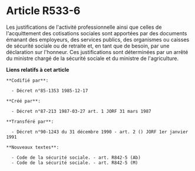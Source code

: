 # Article R533-6

Les justifications de l'activité professionnelle ainsi que celles de l'acquittement des cotisations sociales sont apportées
par des documents émanant des employeurs, des services publics, des organismes ou caisses de sécurité sociale ou de retraite
et, en tant que de besoin, par une déclaration sur l'honneur. Ces justifications sont déterminées par un arrêté du ministre
chargé de la sécurité sociale et du ministre de l'agriculture.

**Liens relatifs à cet article**

	**Codifié par**:

	  - Décret n°85-1353 1985-12-17

	**Créé par**:

	  - Décret n°87-213 1987-03-27 art. 1 JORF 31 mars 1987

	**Transféré par**:

	  - Décret n°90-1243 du 31 décembre 1990 - art. 2 () JORF 1er janvier 1991

	**Nouveaux textes**:

	  - Code de la sécurité sociale. - art. R842-5 (Ab)
	  - Code de la sécurité sociale. - art. R842-5 (M)
